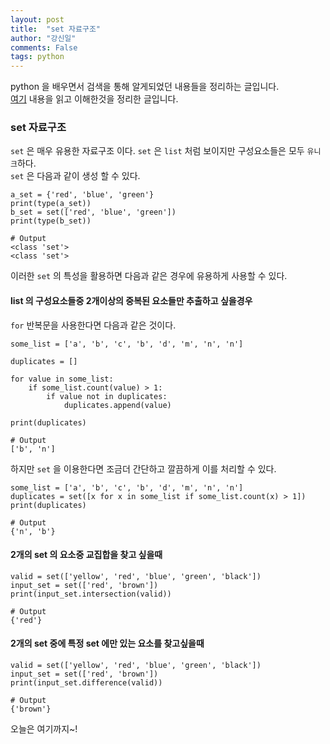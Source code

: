 ```yaml
---
layout: post
title:  "set 자료구조"
author: "강신일"
comments: False
tags: python
---
```

python 을 배우면서 검색을 통해 알게되었던 내용들을 정리하는 글입니다.<br>
[여기](https://book.pythontips.com/en/latest/set_-_data_structure.html) 내용을 읽고 이해한것을 정리한 글입니다.

### set 자료구조

`set` 은 매우 유용한 자료구조 이다. `set` 은 `list` 처럼 보이지만 구성요소들은 모두 `유니크`하다. <br> `set` 은 다음과 같이 생성 할 수 있다.

```
a_set = {'red', 'blue', 'green'}
print(type(a_set))
b_set = set(['red', 'blue', 'green'])
print(type(b_set))

# Output
<class 'set'>
<class 'set'>
```

이러한 `set` 의 특성을 활용하면 다음과 같은 경우에 유용하게 사용할 수 있다.

#### list 의 구성요소들중 2개이상의 중복된 요소들만 추출하고 싶을경우

`for` 반복문을 사용한다면 다음과 같은 것이다.
```
some_list = ['a', 'b', 'c', 'b', 'd', 'm', 'n', 'n']

duplicates = []

for value in some_list:
    if some_list.count(value) > 1:
        if value not in duplicates:
            duplicates.append(value)

print(duplicates)

# Output
['b', 'n']
```

하지만 `set` 을 이용한다면 조금더 간단하고 깔끔하게 이를 처리할 수 있다.

```
some_list = ['a', 'b', 'c', 'b', 'd', 'm', 'n', 'n']
duplicates = set([x for x in some_list if some_list.count(x) > 1])
print(duplicates)

# Output
{'n', 'b'}
```

#### 2개의 set 의 요소중 교집합을 찾고 싶을때

```
valid = set(['yellow', 'red', 'blue', 'green', 'black'])
input_set = set(['red', 'brown'])
print(input_set.intersection(valid))

# Output
{'red'}
```


#### 2개의 set 중에 특정 set 에만 있는 요소를 찾고싶을때
```
valid = set(['yellow', 'red', 'blue', 'green', 'black'])
input_set = set(['red', 'brown'])
print(input_set.difference(valid))

# Output
{'brown'}
```

오늘은 여기까지~!
